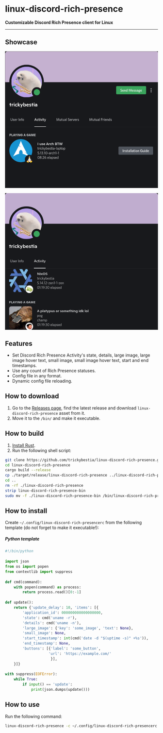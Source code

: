 # linux-discord-rich-presence

**Customizable Discord Rich Presence client for Linux**

---

## Showcase

![](./assets/1.png)

![](./assets/2.png)

## Features

* Set Discord Rich Presence Activity's state, details, large image, large image hover text, small image, small image hover text, start and end timestamps.
* Use any count of Rich Presence statuses.
* Config file in any format.
* Dynamic config file reloading.

## How to download

1. Go to the [Releases page](https://github.com/trickybestia/linux-discord-rich-presence/releases), find the latest release and download `linux-discord-rich-presence` asset from it.
2. Move it to the `/bin/` and make it executable.

## How to build

1. [Install Rust](https://rustup.rs/).
2. Run the following shell script:
```sh
git clone https://github.com/trickybestia/linux-discord-rich-presence.git
cd linux-discord-rich-presence
cargo build --release
cp ./target/release/linux-discord-rich-presence ../linux-discord-rich-presence-bin
cd ..
rm -rf ./linux-discord-rich-presence
strip linux-discord-rich-presence-bin
sudo mv -f ./linux-discord-rich-presence-bin /bin/linux-discord-rich-presence
```

## How to install 

Create `~/.config/linux-discord-rich-presencerc` from the following template (do not forget to make it executable!):
##### Python template
```python
#!/bin/python

import json
from os import popen
from contextlib import suppress

def cmd(command):
    with popen(command) as process:
        return process.read()[0:-1]

def update():
    return {'update_delay': 10, 'items': [{
        'application_id': 000000000000000000,
        'state': cmd('uname -r'),
        'details': cmd('uname -n'),
        'large_image': {'key': 'some_image', 'text': None},
        'small_image': None,
        'start_timestamp': int(cmd('date -d "$(uptime -s)" +%s')),
        'end_timestamp': None,
        'buttons': [{'label': 'some_button',
                    'url': 'https://example.com/'
                     }],
    }]}

with suppress(EOFError):
    while True:
        if input() == 'update':
            print(json.dumps(update()))
```


## How to use

Run the following command:
```sh
linux-discord-rich-presence -c ~/.config/linux-discord-rich-presencerc
```
